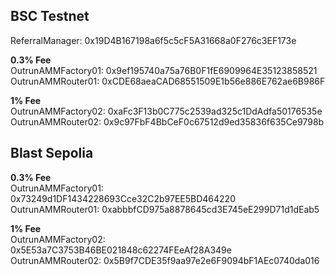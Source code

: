 ## BSC Testnet

ReferralManager: 0x19D4B167198a6f5c5cF5A31668a0F276c3EF173e  

**0.3% Fee**  
OutrunAMMFactory01: 0x9ef195740a75a76B0F1fE6909964E35123858521  
OutrunAMMRouter01: 0xCDE68aeaCAD68551509E1b56e886E762ae6B986F

**1% Fee**  
OutrunAMMFactory02: 0xaFc3F13b0C775c2539ad325c1DdAdfa50176535e  
OutrunAMMRouter02: 0x9c97FbF4BbCeF0c67512d9ed35836f635Ce9798b

## Blast Sepolia

**0.3% Fee**  
OutrunAMMFactory01: 0x73249d1DF1434228693Cce32C2b97EE5BD464220  
OutrunAMMRouter01: 0xabbbfCD975a8878645cd3E745eE299D71d1dEab5  

**1% Fee**  
OutrunAMMFactory02: 0x5E53a7C3753B46BE021848c62274FEeAf28A349e  
OutrunAMMRouter02: 0x5B9f7CDE35f9aa97e2e6F9094bF1AEc0740da016  
